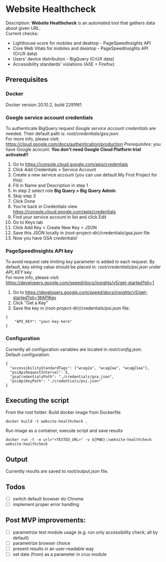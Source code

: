 # Website Healthcheck
Description: **Website Healthcheck** is an automated tool that gathers data about given URL.<br>
Current checks:
- Lighthouse score for mobiles and desktop - PageSpeedInsights API
- Core Web Vitals for mobiles and desktop - PageSpeedInsights API (CrUX data)
- Users' device distribution - BigQuery (CrUX data)
- Accessibility standards' violations (AXE + Firefox)

## Prerequisites
### Docker
Docker version 20.10.2, build 2291f61

### Google service account credentials
To authenticate BigQuery request *Google service account credentials* are needed. Their default path is: *root/credentials/gsa.json*.<br>
For more info, please visit: https://cloud.google.com/docs/authentication/production
*Prerequisites:* you have Google acocunt. **You don't need Google Cloud Platform trial activated!!**
1. Go to https://console.cloud.google.com/apis/credentials
1. Click Add Credentials > Service Account
1. Create a new service account (you can use default My First Project for this):
  1. Fill in Name and Description in step 1
  1. In step 2 select role **Big Query > Big Query Admin**
  1. Skip step 3
  1. Click Done
1. You're back in Credentials view https://console.cloud.google.com/apis/credentials
1. Find your service account in list and click Edit
1. Go to Keys tab
1. Click Add Key > Create New Key > JSON
1. Save this JSON locally in (root-project-dir)/credentials/gsa.json file
1. Now you have GSA credentials!

### PageSpeedInsights API key
To avoid request rate limiting *key* parameter is added to each request. By default, key string value should be placed in: *root/credentials/psi.json* under *API_KEY* key.<br>
For more info, please visit: https://developers.google.com/speed/docs/insights/v5/get-started?pli=1
1. Go to https://developers.google.com/speed/docs/insights/v5/get-started?pli=1#APIKey
1. Click "Get a Key"
1. Save the key in (root-project-dir)/credentials/psi.json file:
```
{
    "API_KEY": "your-key-here"
}
```

### Configuration
Currently all configuration variables are located in *root/config.json*.<br>
Default configuration:
```
{
  "accessibilityStandardTags": ["wcag2a", "wcag2aa", "wcag21aa"],
  "psiApiRequestInterval": 5,
  "gsaCredentialsPath": "./credentials/gsa.json",
  "psiApiKeyPath": "./credentials/psi.json"
}
```

## Executing the script
From the root folder:
Build docker image from Dockerfile
```
docker build -t website-healthcheck .
```
Run image as a container, execute script and save results
```
docker run -t -e url="<TESTED_URL>" -v ${PWD}:/website-healthcheck website-healthcheck
```

## Output
Currently results are saved to *root/output.json* file.

## Todos
- [ ] switch default browser do Chrome
- [ ] implement proper error handling

## Post MVP improvements:
- [ ] parametrize test module usage (e.g. run only accessibility check; all by default)
- [ ] parametrize browser choice
- [ ] present results in an user-readable way
- [ ] set date (from) as a parameter in crux module